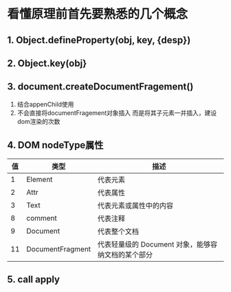 # 看懂原理前首先要熟悉的几个概念

## 1. Object.defineProperty(obj, key, {desp})


## 2. Object.key(obj}


## 3. document.createDocumentFragement()

  1. 结合appenChild使用
  2. 不会直接将documentFragement对象插入 而是将其子元素一并插入，建设dom渲染的次数


## 4. DOM nodeType属性

|值|类型|描述
|---|---|---|
|1|Element|代表元素|
|2|Attr|代表属性|
|3|Text|代表元素或属性中的内容|
|8|comment| 代表注释|
|9|Document|代表整个文档|
|11|DocumentFragment|代表轻量级的 Document 对象，能够容纳文档的某个部分|

## 5. call apply